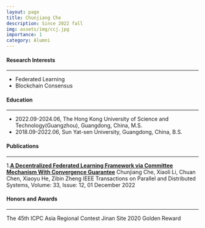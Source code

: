 ```yaml
---
layout: page
title: Chunjiang Che
description: Since 2022 fall
img: assets/img/ccj.jpg
importance: 1
category: Alumni
---
```

#### Research Interests
---
- Federated Learning
- Blockchain Consensus

#### Education
---
- 2022.09-2024.06, The Hong Kong University of Science and Technology(Guangzhou), Guangdong, China, M.S.
- 2018.09-2022.06, Sun Yat-sen University, Guangdong, China, B.S.

#### Publications
---
1.[**A Decentralized Federated Learning Framework via Committee Mechanism With Convergence Guarantee**](https://arxiv.org/abs/2108.00365)
Chunjiang Che, Xiaoli Li, Chuan Chen, Xiaoyu He, Zibin Zheng
IEEE Transactions on Parallel and Distributed Systems, Volume: 33, Issue: 12, 01 December 2022

#### Honors and Awards
---
The 45th ICPC Asia Regional Contest Jinan Site 2020 Golden Reward
